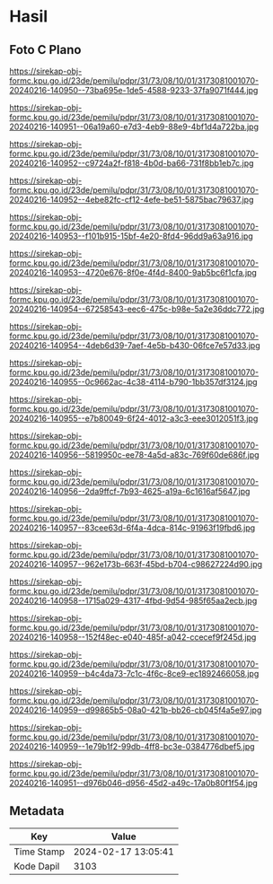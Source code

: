 # Hasil

## Foto C Plano

https://sirekap-obj-formc.kpu.go.id/23de/pemilu/pdpr/31/73/08/10/01/3173081001070-20240216-140950--73ba695e-1de5-4588-9233-37fa9071f444.jpg

https://sirekap-obj-formc.kpu.go.id/23de/pemilu/pdpr/31/73/08/10/01/3173081001070-20240216-140951--06a19a60-e7d3-4eb9-88e9-4bf1d4a722ba.jpg

https://sirekap-obj-formc.kpu.go.id/23de/pemilu/pdpr/31/73/08/10/01/3173081001070-20240216-140952--c9724a2f-f818-4b0d-ba66-731f8bb1eb7c.jpg

https://sirekap-obj-formc.kpu.go.id/23de/pemilu/pdpr/31/73/08/10/01/3173081001070-20240216-140952--4ebe82fc-cf12-4efe-be51-5875bac79637.jpg

https://sirekap-obj-formc.kpu.go.id/23de/pemilu/pdpr/31/73/08/10/01/3173081001070-20240216-140953--f101b915-15bf-4e20-8fd4-96dd9a63a916.jpg

https://sirekap-obj-formc.kpu.go.id/23de/pemilu/pdpr/31/73/08/10/01/3173081001070-20240216-140953--4720e676-8f0e-4f4d-8400-9ab5bc6f1cfa.jpg

https://sirekap-obj-formc.kpu.go.id/23de/pemilu/pdpr/31/73/08/10/01/3173081001070-20240216-140954--67258543-eec6-475c-b98e-5a2e36ddc772.jpg

https://sirekap-obj-formc.kpu.go.id/23de/pemilu/pdpr/31/73/08/10/01/3173081001070-20240216-140954--4deb6d39-7aef-4e5b-b430-06fce7e57d33.jpg

https://sirekap-obj-formc.kpu.go.id/23de/pemilu/pdpr/31/73/08/10/01/3173081001070-20240216-140955--0c9662ac-4c38-4114-b790-1bb357df3124.jpg

https://sirekap-obj-formc.kpu.go.id/23de/pemilu/pdpr/31/73/08/10/01/3173081001070-20240216-140955--e7b80049-6f24-4012-a3c3-eee3012051f3.jpg

https://sirekap-obj-formc.kpu.go.id/23de/pemilu/pdpr/31/73/08/10/01/3173081001070-20240216-140956--5819950c-ee78-4a5d-a83c-769f60de686f.jpg

https://sirekap-obj-formc.kpu.go.id/23de/pemilu/pdpr/31/73/08/10/01/3173081001070-20240216-140956--2da9ffcf-7b93-4625-a19a-6c1616af5647.jpg

https://sirekap-obj-formc.kpu.go.id/23de/pemilu/pdpr/31/73/08/10/01/3173081001070-20240216-140957--83cee63d-6f4a-4dca-814c-91963f19fbd6.jpg

https://sirekap-obj-formc.kpu.go.id/23de/pemilu/pdpr/31/73/08/10/01/3173081001070-20240216-140957--962e173b-663f-45bd-b704-c98627224d90.jpg

https://sirekap-obj-formc.kpu.go.id/23de/pemilu/pdpr/31/73/08/10/01/3173081001070-20240216-140958--1715a029-4317-4fbd-9d54-985f65aa2ecb.jpg

https://sirekap-obj-formc.kpu.go.id/23de/pemilu/pdpr/31/73/08/10/01/3173081001070-20240216-140958--152f48ec-e040-485f-a042-ccecef9f245d.jpg

https://sirekap-obj-formc.kpu.go.id/23de/pemilu/pdpr/31/73/08/10/01/3173081001070-20240216-140959--b4c4da73-7c1c-4f6c-8ce9-ec1892466058.jpg

https://sirekap-obj-formc.kpu.go.id/23de/pemilu/pdpr/31/73/08/10/01/3173081001070-20240216-140959--d99865b5-08a0-421b-bb26-cb045f4a5e97.jpg

https://sirekap-obj-formc.kpu.go.id/23de/pemilu/pdpr/31/73/08/10/01/3173081001070-20240216-140959--1e79b1f2-99db-4ff8-bc3e-0384776dbef5.jpg

https://sirekap-obj-formc.kpu.go.id/23de/pemilu/pdpr/31/73/08/10/01/3173081001070-20240216-140951--d976b046-d956-45d2-a49c-17a0b80f1f54.jpg


## Metadata

| Key        | Value               |
| ---------- | ------------------- |
| Time Stamp | 2024-02-17 13:05:41 |
| Kode Dapil | 3103                |



